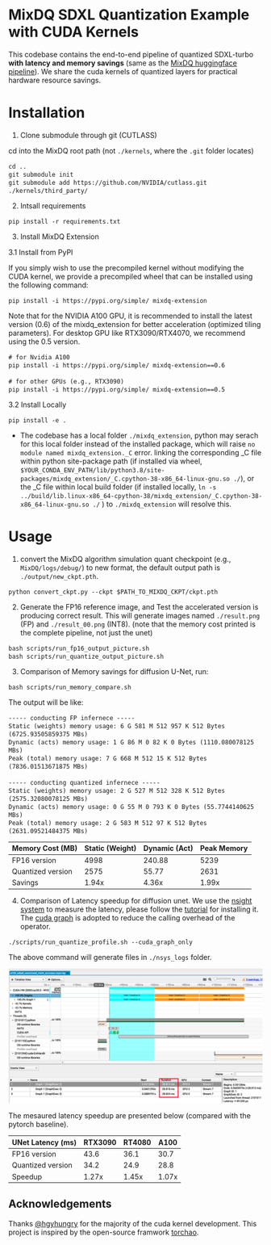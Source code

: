 # MixDQ SDXL Quantization Example with CUDA Kernels

This codebase contains the end-to-end pipeline of quantized SDXL-turbo **with latency and memory savings** (same as the [MixDQ huggingface pipeline](https://huggingface.co/nics-efc/MixDQ)). We share the cuda kernels of quantized layers for practical hardware resource savings. 

# Installation

1. Clone submodule through git (CUTLASS)

cd into the MixDQ root path (not `./kernels`, where the `.git` folder locates)

```
cd ..
git submodule init
git submodule add https://github.com/NVIDIA/cutlass.git ./kernels/third_party/
```

2. Intsall requirements

```
pip install -r requirements.txt
```

3. Install MixDQ Extension

3.1 Install from PyPI

If you simply wish to use the precompiled kernel without modifying the CUDA kernel, we provide a precompiled wheel that can be installed using the following command:

```
pip install -i https://pypi.org/simple/ mixdq-extension
```

Note that for the NVIDIA A100 GPU, it is recommended to install the latest version (0.6) of the mixdq_extension for better acceleration (optimized tiling parameters). For desktop GPU like RTX3090/RTX4070, we recommend using the 0.5 version. 

```
# for Nvidia A100
pip install -i https://pypi.org/simple/ mixdq-extension==0.6

# for other GPUs (e.g., RTX3090)
pip install -i https://pypi.org/simple/ mixdq-extension==0.5
```

3.2 Install Locally

```
pip install -e .
```

- The codebase has a local folder `./mixdq_extension`, python may serach for this local folder instead of the installed package, which will raise `no module named mixdq_extension._C` error. linking the corresponding _C file within python site-package path (if installed via wheel, `$YOUR_CONDA_ENV_PATH/lib/python3.8/site-packages/mixdq_extension/_C.cpython-38-x86_64-linux-gnu.so ./`), or the _C file within local build folder (if installed locally, `ln -s ../build/lib.linux-x86_64-cpython-38/mixdq_extension/_C.cpython-38-x86_64-linux-gnu.so ./` ) to `./mixdq_extension` will resolve this. 

# Usage

1. convert the MixDQ algorithm simulation quant checkpoint (e.g., `MixDQ/logs/debug/`) to new format, the default output path is `./output/new_ckpt.pth`. 

```
python convert_ckpt.py --ckpt $PATH_TO_MIXDQ_CKPT/ckpt.pth
```

2. Generate the FP16 reference image, and Test the accelerated version is producing correct result. This will generate images named `./result.png` (FP) and `./result_00.png` (INT8). (note that the memory cost printed is the complete pipeline, not just the unet)

```
bash scripts/run_fp16_output_picture.sh
bash scripts/run_quantize_output_picture.sh
```


3. Comparison of Memory savings for diffusion U-Net, run:

```
bash scripts/run_memory_compare.sh
```

The output will be like:

```
----- conducting FP infernece -----
Static (weights) memory usage: 6 G 581 M 512 957 K 512 Bytes (6725.93505859375 MBs)
Dynamic (acts) memory usage: 1 G 86 M 0 82 K 0 Bytes (1110.080078125 MBs)
Peak (total) memory usage: 7 G 668 M 512 15 K 512 Bytes (7836.01513671875 MBs)

----- conducting quantized infernece -----
Static (weights) memory usage: 2 G 527 M 512 328 K 512 Bytes (2575.32080078125 MBs)
Dynamic (acts) memory usage: 0 G 55 M 0 793 K 0 Bytes (55.7744140625 MBs)
Peak (total) memory usage: 2 G 583 M 512 97 K 512 Bytes (2631.09521484375 MBs)
```

| Memory Cost  (MB) | Static (Weight) | Dynamic (Act) | Peak Memory | 
|-------------------|---------------|-----------------|-------------|
| FP16 version      | 4998          | 240.88          |    5239     |
| Quantized version | 2575          | 55.77           |    2631     |
| Savings           | 1.94x         | 4.36x           |    1.99x    |


4. Comparison of Latency speedup for diffusion unet. We use the [nsight system](https://developer.nvidia.com/nsight-systems) to measure the latency, please follow the [tutorial](https://developer.nvidia.com/nsight-systems/get-started) for installing it. The [cuda graph]() is adopted to reduce the calling overhead of the operator. 

```
./scripts/run_quantize_profile.sh --cuda_graph_only
```

The above command will generate files in `./nsys_logs` folder. 

![](https://github.com/A-suozhang/MyPicBed/raw/master/img/20240822164940.png)

The mesaured latency speedup are presented below (compared with the pytorch baseline). 

| UNet Latency (ms) | RTX3090 | RT4080 | A100 | 
|-------------------|---------------|-----------------|---------|
| FP16 version      | 43.6          | 36.1            |    30.7     |
| Quantized version | 34.2          | 24.9            |    28.8     |
| Speedup           | 1.27x         | 1.45x           |    1.07x    |


## Acknowledgements

Thanks [@hgyhungry](https://github.com/hgyhungry) for the majority of the cuda kernel development. This project is inspired by the open-source framwork [torchao](https://github.com/pytorch/ao). 


